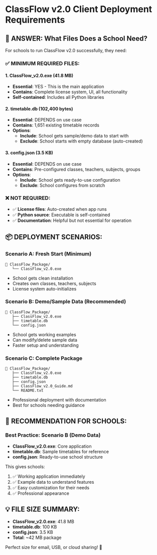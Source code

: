 # ClassFlow v2.0 Client Deployment Requirements

## 🎯 **ANSWER: What Files Does a School Need?**

For schools to run ClassFlow v2.0 successfully, they need:

### ✅ **MINIMUM REQUIRED FILES:**

#### 1. **ClassFlow_v2.0.exe** (41.8 MB)
- **Essential**: YES - This is the main application
- **Contains**: Complete license system, UI, all functionality
- **Self-contained**: Includes all Python libraries

#### 2. **timetable.db** (102,400 bytes) 
- **Essential**: DEPENDS on use case
- **Contains**: 1,651 existing timetable records
- **Options**:
  - **Include**: School gets sample/demo data to start with
  - **Exclude**: School starts with empty database (auto-created)

#### 3. **config.json** (3.5 KB)
- **Essential**: DEPENDS on use case  
- **Contains**: Pre-configured classes, teachers, subjects, groups
- **Options**:
  - **Include**: School gets ready-to-use configuration
  - **Exclude**: School configures from scratch

### ❌ **NOT REQUIRED:**
- ✅ **License files**: Auto-created when app runs
- ✅ **Python source**: Executable is self-contained
- ✅ **Documentation**: Helpful but not essential for operation

## 📦 **DEPLOYMENT SCENARIOS:**

### **Scenario A: Fresh Start (Minimum)**
```
📁 ClassFlow_Package/
   └── ClassFlow_v2.0.exe
```
- School gets clean installation
- Creates own classes, teachers, subjects
- License system auto-initializes

### **Scenario B: Demo/Sample Data (Recommended)**
```
📁 ClassFlow_Package/
   ├── ClassFlow_v2.0.exe
   ├── timetable.db
   └── config.json
```
- School gets working examples
- Can modify/delete sample data
- Faster setup and understanding

### **Scenario C: Complete Package**
```
📁 ClassFlow_Package/
   ├── ClassFlow_v2.0.exe
   ├── timetable.db
   ├── config.json
   ├── ClassFlow_v2.0_Guide.md
   └── README.txt
```
- Professional deployment with documentation
- Best for schools needing guidance

## 🎯 **RECOMMENDATION FOR SCHOOLS:**

### **Best Practice: Scenario B (Demo Data)**
- **ClassFlow_v2.0.exe**: Core application
- **timetable.db**: Sample timetables for reference  
- **config.json**: Ready-to-use school structure

This gives schools:
1. ✅ Working application immediately
2. ✅ Example data to understand features
3. ✅ Easy customization for their needs
4. ✅ Professional appearance

## 💡 **FILE SIZE SUMMARY:**
- **ClassFlow_v2.0.exe**: 41.8 MB
- **timetable.db**: 100 KB  
- **config.json**: 3.5 KB
- **Total**: ~42 MB package

Perfect size for email, USB, or cloud sharing! 🚀
